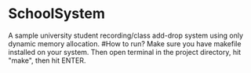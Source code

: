 # SchoolSystem
A sample university student recording/class add-drop system using only dynamic memory allocation.
#How to run?
Make sure you have makefile installed on your system. Then open terminal in the project directory, hit "make",
then hit ENTER.
